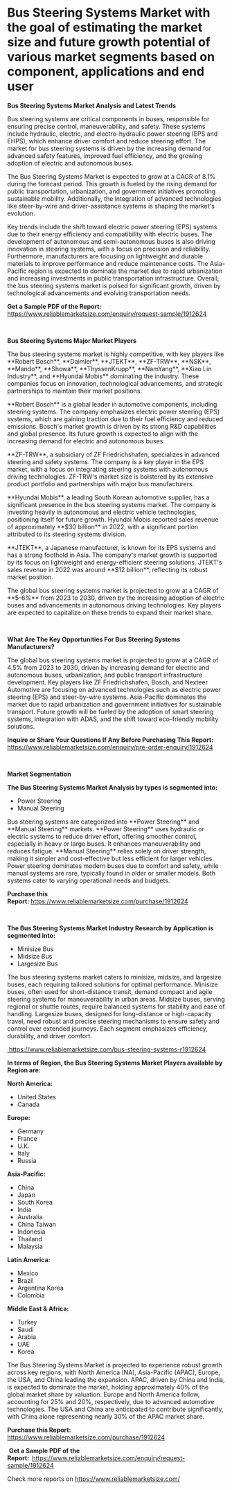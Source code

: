 <p><h1>Bus Steering Systems Market with the goal of estimating the market size and future growth potential of various market segments based on component, applications and end user</h1></p><p><strong>Bus Steering Systems Market Analysis and Latest Trends</strong></p>
<p><p>Bus steering systems are critical components in buses, responsible for ensuring precise control, maneuverability, and safety. These systems include hydraulic, electric, and electro-hydraulic power steering (EPS and EHPS), which enhance driver comfort and reduce steering effort. The market for bus steering systems is driven by the increasing demand for advanced safety features, improved fuel efficiency, and the growing adoption of electric and autonomous buses.</p><p>The Bus Steering Systems Market is expected to grow at a CAGR of 8.1% during the forecast period. This growth is fueled by the rising demand for public transportation, urbanization, and government initiatives promoting sustainable mobility. Additionally, the integration of advanced technologies like steer-by-wire and driver-assistance systems is shaping the market's evolution.</p><p>Key trends include the shift toward electric power steering (EPS) systems due to their energy efficiency and compatibility with electric buses. The development of autonomous and semi-autonomous buses is also driving innovation in steering systems, with a focus on precision and reliability. Furthermore, manufacturers are focusing on lightweight and durable materials to improve performance and reduce maintenance costs. The Asia-Pacific region is expected to dominate the market due to rapid urbanization and increasing investments in public transportation infrastructure. Overall, the bus steering systems market is poised for significant growth, driven by technological advancements and evolving transportation needs.</p></p>
<p><strong>Get a Sample PDF of the Report:&nbsp;</strong> <a href="https://www.reliablemarketsize.com/enquiry/request-sample/1912624?utm_campaign=1939&utm_medium=2&utm_source=Github&utm_content=ia&utm_term=24012025&utm_id=bus-steering-systems">https://www.reliablemarketsize.com/enquiry/request-sample/1912624</a></p>
<p>&nbsp;</p>
<p><strong>Bus Steering Systems Major Market Players</strong></p>
<p><p>The bus steering systems market is highly competitive, with key players like **Robert Bosch**, **Daimler**, **JTEKT**, **ZF-TRW**, **NSK**, **Mando**, **Showa**, **ThyssenKrupp**, **NamYang**, **Xiao Lin Industry**, and **Hyundai Mobis** dominating the industry. These companies focus on innovation, technological advancements, and strategic partnerships to maintain their market positions.</p><p>**Robert Bosch** is a global leader in automotive components, including steering systems. The company emphasizes electric power steering (EPS) systems, which are gaining traction due to their fuel efficiency and reduced emissions. Bosch's market growth is driven by its strong R&D capabilities and global presence. Its future growth is expected to align with the increasing demand for electric and autonomous buses.</p><p>**ZF-TRW**, a subsidiary of ZF Friedrichshafen, specializes in advanced steering and safety systems. The company is a key player in the EPS market, with a focus on integrating steering systems with autonomous driving technologies. ZF-TRW's market size is bolstered by its extensive product portfolio and partnerships with major bus manufacturers.</p><p>**Hyundai Mobis**, a leading South Korean automotive supplier, has a significant presence in the bus steering systems market. The company is investing heavily in autonomous and electric vehicle technologies, positioning itself for future growth. Hyundai Mobis reported sales revenue of approximately **$30 billion** in 2022, with a significant portion attributed to its steering systems division.</p><p>**JTEKT**, a Japanese manufacturer, is known for its EPS systems and has a strong foothold in Asia. The company's market growth is supported by its focus on lightweight and energy-efficient steering solutions. JTEKT's sales revenue in 2022 was around **$12 billion**, reflecting its robust market position.</p><p>The global bus steering systems market is projected to grow at a CAGR of **5-6%** from 2023 to 2030, driven by the increasing adoption of electric buses and advancements in autonomous driving technologies. Key players are expected to capitalize on these trends to expand their market share.</p></p>
<p>&nbsp;</p>
<p><strong>What Are The Key Opportunities For Bus Steering Systems Manufacturers?</strong></p>
<p><p>The global bus steering systems market is projected to grow at a CAGR of 4.5% from 2023 to 2030, driven by increasing demand for electric and autonomous buses, urbanization, and public transport infrastructure development. Key players like ZF Friedrichshafen, Bosch, and Nexteer Automotive are focusing on advanced technologies such as electric power steering (EPS) and steer-by-wire systems. Asia-Pacific dominates the market due to rapid urbanization and government initiatives for sustainable transport. Future growth will be fueled by the adoption of smart steering systems, integration with ADAS, and the shift toward eco-friendly mobility solutions.</p></p>
<p><strong>Inquire or Share Your Questions If Any Before Purchasing This Report:</strong> <a href="https://www.reliablemarketsize.com/enquiry/pre-order-enquiry/1912624?utm_campaign=1939&utm_medium=2&utm_source=Github&utm_content=ia&utm_term=24012025&utm_id=bus-steering-systems">https://www.reliablemarketsize.com/enquiry/pre-order-enquiry/1912624</a></p>
<p>&nbsp;</p>
<p><strong>Market Segmentation</strong></p>
<p><strong>The Bus Steering Systems Market Analysis by types is segmented into:</strong></p>
<p><ul><li>Power Steering</li><li>Manual Steering</li></ul></p>
<p><p>Bus steering systems are categorized into **Power Steering** and **Manual Steering** markets. **Power Steering** uses hydraulic or electric systems to reduce driver effort, offering smoother control, especially in heavy or large buses. It enhances maneuverability and reduces fatigue. **Manual Steering** relies solely on driver strength, making it simpler and cost-effective but less efficient for larger vehicles. Power steering dominates modern buses due to comfort and safety, while manual systems are rare, typically found in older or smaller models. Both systems cater to varying operational needs and budgets.</p></p>
<p><strong>Purchase this Report:&nbsp;</strong><a href="https://www.reliablemarketsize.com/purchase/1912624?utm_campaign=1939&utm_medium=2&utm_source=Github&utm_content=ia&utm_term=24012025&utm_id=bus-steering-systems">https://www.reliablemarketsize.com/purchase/1912624</a></p>
<p>&nbsp;</p>
<p><strong>The Bus Steering Systems Market Industry Research by Application is segmented into:</strong></p>
<p><ul><li>Minisize Bus</li><li>Midsize Bus</li><li>Largesize Bus</li></ul></p>
<p><p>The bus steering systems market caters to minisize, midsize, and largesize buses, each requiring tailored solutions for optimal performance. Minisize buses, often used for short-distance transit, demand compact and agile steering systems for maneuverability in urban areas. Midsize buses, serving regional or shuttle routes, require balanced systems for stability and ease of handling. Largesize buses, designed for long-distance or high-capacity travel, need robust and precise steering mechanisms to ensure safety and control over extended journeys. Each segment emphasizes efficiency, durability, and driver comfort.</p></p>
<p><a href="https://www.reliablemarketsize.com/bus-steering-systems-r1912624?utm_campaign=1939&utm_medium=2&utm_source=Github&utm_content=ia&utm_term=24012025&utm_id=bus-steering-systems">&nbsp;https://www.reliablemarketsize.com/bus-steering-systems-r1912624</a></p>
<p><strong>In terms of Region, the Bus Steering Systems Market Players available by Region are:</strong></p>
<p>
    <p> <strong> North America: </strong>
        <ul>
            <li>United States</li>
            <li>Canada</li>
        </ul>
        </p> 
    <p> <strong> Europe: </strong>
        <ul>
            <li>Germany</li>
            <li>France</li>
            <li>U.K.</li>
            <li>Italy</li>
            <li>Russia</li>
        </ul>
        </p> 
    <p> <strong> Asia-Pacific: </strong>
        <ul>
            <li>China</li>
            <li>Japan</li>
            <li>South Korea</li>
            <li>India</li>
            <li>Australia</li>
            <li>China Taiwan</li>
            <li>Indonesia</li>
            <li>Thailand</li>
            <li>Malaysia</li>
        </ul>
        </p> 
    <p> <strong> Latin America: </strong>
        <ul>
            <li>Mexico</li>
            <li>Brazil</li>
            <li>Argentina Korea</li>
            <li>Colombia</li>
        </ul>
        </p> 
    <p> <strong> Middle East & Africa: </strong>
        <ul>
            <li>Turkey</li>
            <li>Saudi</li>
            <li>Arabia</li>
            <li>UAE</li>
            <li>Korea</li>
        </ul>
    </p>
    </p>
<p><p>The Bus Steering Systems Market is projected to experience robust growth across key regions, with North America (NA), Asia-Pacific (APAC), Europe, the USA, and China leading the expansion. APAC, driven by China and India, is expected to dominate the market, holding approximately 40% of the global market share by valuation. Europe and North America follow, accounting for 25% and 20%, respectively, due to advanced automotive technologies. The USA and China are anticipated to contribute significantly, with China alone representing nearly 30% of the APAC market share.</p></p>
<p><strong>Purchase this Report: </strong><a href="https://www.reliablemarketsize.com/purchase/1912624?utm_campaign=1939&utm_medium=2&utm_source=Github&utm_content=ia&utm_term=24012025&utm_id=bus-steering-systems">https://www.reliablemarketsize.com/purchase/1912624</a></p>
<p>&nbsp;<strong>Get a Sample PDF of the Report:&nbsp;&nbsp;</strong><a href="https://www.reliablemarketsize.com/enquiry/request-sample/1912624?utm_campaign=1939&utm_medium=2&utm_source=Github&utm_content=ia&utm_term=24012025&utm_id=bus-steering-systems">https://www.reliablemarketsize.com/enquiry/request-sample/1912624</a></p>
<p><strong></strong></p>
<p>Check more reports on <a href="https://www.reliablemarketsize.com/?utm_campaign=1939&utm_medium=2&utm_source=Github&utm_content=ia&utm_term=24012025&utm_id=bus-steering-systems">https://www.reliablemarketsize.com/</a></p>
